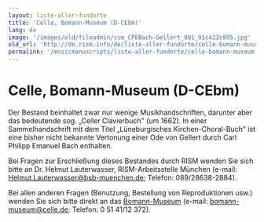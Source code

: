 ```yaml
---
layout: liste-aller-fundorte
title: 'Celle, Bomann-Museum (D-CEbm)'
lang: de
image: '/images/old/fileadmin/csm_CPEBach-Gellert_001_91c422c895.jpg'
old_url: 'http://de.rism.info/de/liste-aller-fundorte/celle-bomann-museum.html'
permalink: '/musicmanuscripts/liste-aller-fundorte/celle-bomann-museum.html'
---
```



# Celle, Bomann-Museum (D-CEbm)


Der Bestand beinhaltet zwar nur wenige Musikhandschriften, darunter aber das bedeutende sog. „Celler Clavierbuch" (um 1662). In einer Sammelhandschrift mit dem Titel „Lüneburgisches Kirchen-Choral-Buch" ist eine bisher nicht bekannte Vertonung einer Ode von Gellert durch Carl Philipp Emanuel Bach enthalten.

Bei Fragen zur Erschließung dieses Bestandes durch RISM wenden Sie sich bitte an Dr. Helmut Lauterwasser, RISM-Arbeitsstelle München (e-mail: [Helmut.Lauterwasser@bsb-muenchen.de](mailto:Helmut.Lauterwasser@bsb-muenchen.de "Opens window for sending email"); Telefon: 089/28638-2884).

Bei allen anderen Fragen (Benutzung, Bestellung von Reproduktionen usw.) wenden Sie sich bitte direkt an das [Bomann-Museum](http://www.celle.de/index.phtml?La=1&ffsn=false&object=tx%7C342.3407.1 "Öffnet externen Link in neuem Fenster") (e-mail: [bomann-museum@celle.de](mailto:bomann-museum@celle.de "Öffnet ein Fenster zum Versenden der E-Mail"); Telefon: 0 51 41/12 372).


